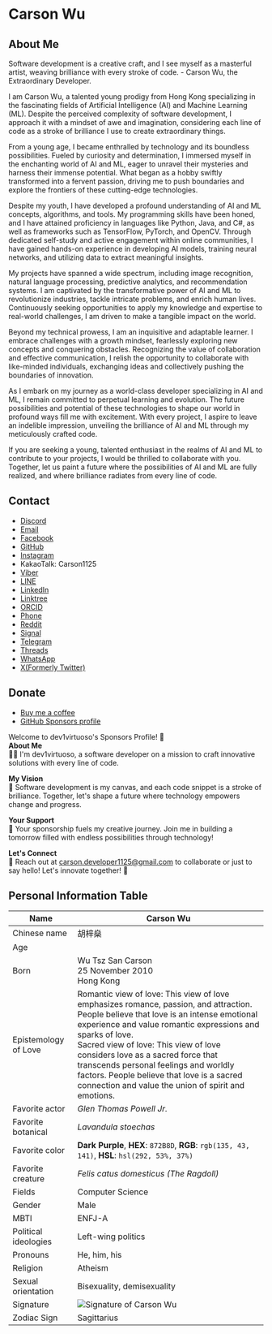 # Carson Wu

## About Me

Software development is a creative craft, and I see myself as a masterful artist, weaving brilliance with every stroke of code. - Carson Wu, the Extraordinary Developer.

I am Carson Wu, a talented young prodigy from Hong Kong specializing in the fascinating fields of Artificial Intelligence (AI) and Machine Learning (ML). Despite the perceived complexity of software development, I approach it with a mindset of awe and imagination, considering each line of code as a stroke of brilliance I use to create extraordinary things.

From a young age, I became enthralled by technology and its boundless possibilities. Fueled by curiosity and determination, I immersed myself in the enchanting world of AI and ML, eager to unravel their mysteries and harness their immense potential. What began as a hobby swiftly transformed into a fervent passion, driving me to push boundaries and explore the frontiers of these cutting-edge technologies.

Despite my youth, I have developed a profound understanding of AI and ML concepts, algorithms, and tools. My programming skills have been honed, and I have attained proficiency in languages like Python, Java, and C#, as well as frameworks such as TensorFlow, PyTorch, and OpenCV. Through dedicated self-study and active engagement within online communities, I have gained hands-on experience in developing AI models, training neural networks, and utilizing data to extract meaningful insights.

My projects have spanned a wide spectrum, including image recognition, natural language processing, predictive analytics, and recommendation systems. I am captivated by the transformative power of AI and ML to revolutionize industries, tackle intricate problems, and enrich human lives. Continuously seeking opportunities to apply my knowledge and expertise to real-world challenges, I am driven to make a tangible impact on the world.

Beyond my technical prowess, I am an inquisitive and adaptable learner. I embrace challenges with a growth mindset, fearlessly exploring new concepts and conquering obstacles. Recognizing the value of collaboration and effective communication, I relish the opportunity to collaborate with like-minded individuals, exchanging ideas and collectively pushing the boundaries of innovation.

As I embark on my journey as a world-class developer specializing in AI and ML, I remain committed to perpetual learning and evolution. The future possibilities and potential of these technologies to shape our world in profound ways fill me with excitement. With every project, I aspire to leave an indelible impression, unveiling the brilliance of AI and ML through my meticulously crafted code.

If you are seeking a young, talented enthusiast in the realms of AI and ML to contribute to your projects, I would be thrilled to collaborate with you. Together, let us paint a future where the possibilities of AI and ML are fully realized, and where brilliance radiates from every line of code.

## Contact

- [Discord](https://discordapp.com/users/893165893469732935)
- [Email](mailto:carson.developer1125@gmail.com)
- [Facebook](https://www.facebook.com/apple.we.98/)
- [GitHub](https://github.com/dev1virtuoso)
- [Instagram](https://instagram.com/dev1virtuoso)
- KakaoTalk: Carson1125
- [Viber](viber://add?number=63078780)
- [LINE](https://line.me/ti/p/k4_I_vkqFZ)
- [LinkedIn](https://www.linkedin.com/in/carson-wu-34a615325/)
- [Linktree](https://linktr.ee/carsonwe)
- [ORCID](https://orcid.org/0009-0004-2238-8912)
- [Phone](tel:85263078780)
- [Reddit](https://www.reddit.com/user/carson_we/)
- [Signal](https://signal.me/#eu/os05Q0OzC3s1NRRYvDNmobxTzCq1SPfX0ReOgDSQQbju04OeyaRG3rHClOwaf_m2)
- [Telegram](https://telegram.me/dev1virtuoso)
- [Threads](https://www.threads.net/@dev1virtuoso)
- [WhatsApp](https://wa.me/63078780)
- [X(Formerly Twitter)](https://x.com/dev1virtuoso/)

## Donate

- [Buy me a coffee](https://www.buymeacoffee.com/dev1virtuoso)
- [GitHub Sponsors profile](https://github.com/sponsors/dev1virtuoso/)

Welcome to dev1virtuoso's Sponsors Profile! 🌟  
**About Me**  
👨‍💻 I'm dev1virtuoso, a software developer on a mission to craft innovative solutions with every line of code.

**My Vision**  
🎨 Software development is my canvas, and each code snippet is a stroke of brilliance. Together, let's shape a future where technology empowers change and progress.

**Your Support**  
🚀 Your sponsorship fuels my creative journey. Join me in building a tomorrow filled with endless possibilities through technology!

**Let's Connect**  
📧 Reach out at [carson.developer1125@gmail.com](mailto:carson.developer1125@gmail.com) to collaborate or just to say hello! Let's innovate together! 🌟

## Personal Information Table

| Name | Carson Wu |
| --- | --- |
| Chinese name | 胡梓燊 |
| Age |  |
| Born | Wu Tsz San Carson<br>25 November 2010<br>Hong Kong |
| Epistemology of Love | Romantic view of love: This view of love emphasizes romance, passion, and attraction. People believe that love is an intense emotional experience and value romantic expressions and sparks of love.<br> Sacred view of love: This view of love considers love as a sacred force that transcends personal feelings and worldly factors. People believe that love is a sacred connection and value the union of spirit and emotions. |
| Favorite actor | *Glen Thomas Powell Jr.* |
| Favorite botanical | *Lavandula stoechas* |
| Favorite color | **Dark Purple**, **HEX**: `872B8D`, **RGB**: `rgb(135, 43, 141)`, **HSL**: `hsl(292, 53%, 37%)` |
| Favorite creature | *Felis catus domesticus (The Ragdoll)* |
| Fields | Computer Science |
| Gender | Male |
| MBTI | ENFJ-A |
| Political ideologies | Left-wing politics |
| Pronouns | He, him, his |
| Religion | Atheism |
| Sexual orientation | Bisexuality, demisexuality |
| Signature | ![Signature of Carson Wu](images/Sign.png) |
| Zodiac Sign | Sagittarius |